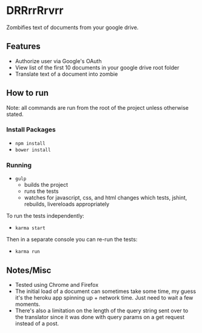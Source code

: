 DRRrrRrvrr
====

Zombifies text of documents from your google drive.

## Features

* Authorize user via Google's OAuth
* View list of the first 10 documents in your google drive root folder
* Translate text of a document into zombie

## How to run

Note: all commands are run from the root of the project unless otherwise stated.

### Install Packages

* `npm install`
* `bower install`

### Running

* `gulp`
  * builds the project
  * runs the tests
  * watches for javascript, css, and html changes which tests, jshint, rebuilds, livereloads appropriately

To run the tests independently:

* `karma start`

Then in a separate console you can re-run the tests:

* `karma run`

## Notes/Misc

* Tested using Chrome and Firefox
* The initial load of a document can sometimes take some time, my guess it's the heroku app spinning up + network time. Just need to wait a few moments.
* There's also a limitation on the length of the query string sent over to the translator since it was done with query params on a get request instead of a post.